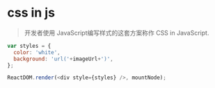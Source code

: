 # css in js
> 开发者使用 JavaScript编写样式的这套方案称作 CSS in JavaScript.

```js
var styles = {
  color: 'white',
  background: 'url('+imageUrl+')',
};

ReactDOM.render(<div style={styles} />, mountNode);
```

